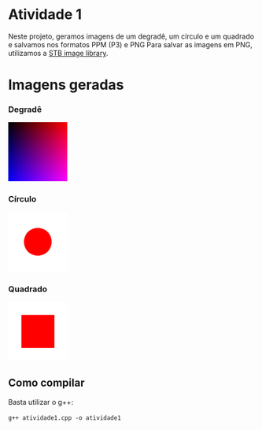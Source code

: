 # Atividade 1

Neste projeto, geramos imagens de um degradê, um círculo e um quadrado e salvamos nos formatos PPM (P3) e PNG 
Para salvar as imagens em PNG, utilizamos a [STB image library](https://github.com/nothings/stb).

# Imagens geradas

### Degradê
<img src="./gradient.png" width="120">

### Círculo
<img src="./circle.png" width="120">

### Quadrado
<img src="./square.png" width="120">

## Como compilar

Basta utilizar o g++:

```g++ atividade1.cpp -o atividade1```